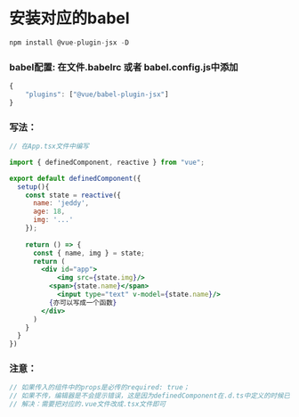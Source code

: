 # 安装对应的babel

```javascript
npm install @vue-plugin-jsx -D
```

### 

### babel配置: 在文件.babelrc 或者 babel.config.js中添加

```javascript
{
	"plugins": ["@vue/babel-plugin-jsx"]
}
```



### 写法：

```jsx
// 在App.tsx文件中编写	

import { definedComponent, reactive } from "vue";

export default definedComponent({
  setup(){
    const state = reactive({
      name: 'jeddy',
      age: 18,
      img: '...'
    });
    
    return () => {
      const { name, img } = state;
      return (
      	<div id="app">
        	<img src={state.img}/>
          <span>{state.name}</span>
	        <input type="text" v-model={state.name}/>
          {亦可以写成一个函数}
        </div>
      )
    }
  }
})
```



### 注意：

```javascript
// 如果传入的组件中的props是必传的required: true；
// 如果不传，编辑器是不会提示错误，这是因为definedComponent在.d.ts中定义的时候已经固定类型了；
// 解决：需要把对应的.vue文件改成.tsx文件即可
```

